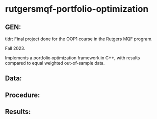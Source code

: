 # rutgersmqf-portfolio-optimization

## GEN:
tldr: Final project done for the OOP1 course in the Rutgers MQF program. 

Fall 2023. 

Implements a portfolio optimization framework in C++, with results compared to equal weighted out-of-sample data.


## Data:

## Procedure:

## Results:

